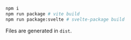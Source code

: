 ```sh
npm i
npm run package # vite build
npm run package:svelte # svelte-package build
```

Files are generated in `dist`.